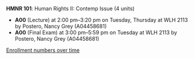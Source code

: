 **HMNR 101**: Human Rights II: Contemp Issue (4 units)

- **A00** (Lecture) at 2:00 pm–3:20 pm on Tuesday, Thursday at WLH 2113 by Postero, Nancy Grey (A04458681)
- **A00** (Final Exam) at 3:00 pm–5:59 pm on Tuesday at WLH 2113 by Postero, Nancy Grey (A04458681)

[Enrollment numbers over time](./HMNR101.tsv)
